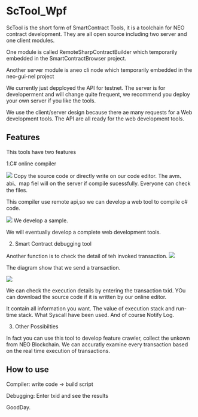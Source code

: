 # ScTool_Wpf

ScTool is the short form of SmartContract Tools, it is a toolchain for NEO contract development.
They are all open source including two server and one client modules. 

One module is called RemoteSharpContractBuilder which temporarily embedded in the SmartContractBrowser project.

Another server module is aneo cli node which temporarily embedded in the neo-gui-nel project

We currently just depployed the API for testnet. The server is for developerment and will change quite frequent, we recommend you deploy your own server if you like the tools.

We use the client/server design because there ae many requests for a Web development tools.
The API are all ready for the web development tools.

## Features

This tools have two features

1.C# online compiler

![](image/pic1.png)
Copy the source code or directly write on our code editor. The avm、abi、map fiel will on the server if compile sucessfully.
Everyone can check the files.

This compiler use remote api,so we can develop a web tool to compile c# code. 

![](image/pic2.png)
We develop a sample.

We will eventually develop a complete web development tools.

2. Smart Contract debugging tool

Another function is to check the detail of teh invoked transaction.
![](image/pic3.png)

The diagram show that we send a transaction.

![](image/pic4.png)

We can check the execution details by entering the transaction txid. 
YOu can download the source code if it is written by our online editor.


It contain all information you want. The value of execution stack and run-time stack. What Syscall have been used.
And of course Notify Log.

3. Other Possibilties

In fact you can use this tool to develop feature crawler, collect the unkown from NEO Blockchain.
We can accuratly examine every transaction based on the real time execution of transactions.


## How to use

Compiler: write code -> build script

Debugging: Enter txid and see the results

GoodDay.


